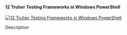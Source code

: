 ﻿#### 12   Truher   Testing Frameworks in Windows PowerShell

[![12   Truher   Testing Frameworks in Windows PowerShell](https://i2.ytimg.com/vi/IU8T4AvSJ2o/hqdefault.jpg "12   Truher   Testing Frameworks in Windows PowerShell")](https://www.youtube.com/watch?v=IU8T4AvSJ2o)

Description


